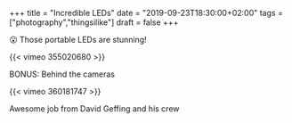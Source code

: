 +++
title = "Incredible LEDs"
date = "2019-09-23T18:30:00+02:00"
tags = ["photography","thingsilike"]
draft = false
+++

😮 Those portable LEDs are stunning!

{{< vimeo 355020680 >}}

BONUS: Behind the cameras

{{< vimeo 360181747 >}}

Awesome job from David Geffing and his crew

